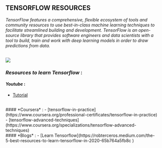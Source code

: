 ## <strong>TENSORFLOW RESOURCES</strong>
<em>TensorFlow features a comprehensive, flexible ecosystem of tools and community resources to use best-in-class machine learning techniques to facilitate streamlined building and development. TensorFlow is an open-source library that provides software engineers and data scientists with a tool to build, train and work with deep learning models in order to draw predictions from data.</em>

<br>

<img src="https://www.skcript.com/svrmedia/heroes/awesome-tensorflow.jpg">

### ***Resources to learn Tensorflow*** :
 #### *Youtube* : 
 - [Tutorial](https://youtu.be/tXVNS-V39A0)
 <br>
  #### *Coursera* :
  - [tensorflow-in-practice](https://www.coursera.org/professional-certificates/tensorflow-in-practice)
  - [tensorflow-advanced-techniques](https://www.coursera.org/specializations/tensorflow-advanced-techniques)
<br>
  #### *Blogs* :
 - [Learn Tensorflow](https://robterceros.medium.com/the-5-best-resources-to-learn-tensorflow-in-2020-65b764a5fb8c )

